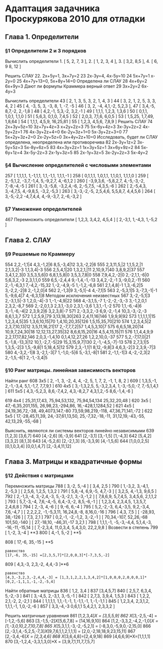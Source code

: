 # Адаптация задачника Проскурякова 2010 для отладки


##  Глава 1. Определители

### §1 Определители 2 и 3 порядков

Вычислить определители
1.
	[
		5, 2,
		7, 3
	],
2.
	[
		1, 2,
		3, 4
	],
3.
	[
		3,2,
		8,5
	],
4.
	[
		6, 9
		8, 12
	]

Решить СЛАУ
22.
	2x+5y=1,
	3x+7y=2
23
	2x-3y=4,
	4x-5y=10
24
	5x+7y=1
	x-2y=0
25
	4x+7y+13=0,
	5x+8y+14=0
Определена ли СЛАУ
28
	4x+6y=2
	6x+9y=3
Дают ли формулы Краммера верный ответ
29
	3x+2y=2
	6x-4y=3
	
Вычислить определители
43
	[
		2, 1, 3,
		5, 3, 2,
		1, 4, 3
	]
44
	[
		3, 2, 1,
		2, 5, 3,
		3, 4, 2
	]
45
	[
		4, -3, 5,
		3, -3, 8,
		1, -7, -5
	]
46
	[
		3, 2, -4, 
		4,1,-2,
		5,2,3
	],
47
	[
		3,4,-5,
		8,7,-2,
		2,-1,8
	]
48
	[
		4,2,-1,
		5,3,-2,
		3,2,-1
	]
49
	[
		1,1,1,
		1,2,3,
		1,3,6
	]
50
	[
		0,1,1,
		1,0,1,
		1,1,0
	]
51
	[
		5,6,3,
		0,1,0,
		7,4,5
	]
52
	[
		2,0,3,
		7,1,6,
		6,0,5
	]
53
	[
		1,5,25,
		1,7,49,
		1,8,64
	]
54
	[
		1,1,1,
		4,5,9,
		16,25,81
	]
55
	[
		1,2,3,
		4,5,6,
		7,8,9
	]
Решить СЛАУ
74
	2x+3y+5z=10
	3z+7y+4z=3
	x+2y+2z=3
75
	5x-6y+4z=3
	3x-3y+2z=2
	4x-5y+2z=1
76
	4x-3y+2z+4=0
	6x-2y+3z+1=0
	5x-3y+2z+3=0
77
	5x+2y+3z+2=0
	2x-2y+5z=0
	3x+4y+2z+10=0
Исследовать, будет ли СЛАУ определена, неопределена или противоречива
82
	2x-3y+1z=2
	3x-5y+5z=3
	5x-8y+6z=5
83
	4x+3y+2z=1
	1x+3y+5z=1
	3x+6y+9z=2
84
	5x-6y+1z=4
	3x-5y-2z=3
	2x-1y+3z=5
85
	2x-1y+3z=5
	3x-2y+2z=3
	5x-4y=2
	
### §4 Вычисление определителей с числовыми элементами
257
	[
		1,1,1,1,
		1,-1,1,1,
		1,1,-1,1,
		1,1,1,-1
	]
258
	[
		0,1,1,1,
		1,0,1,1,
		1,1,0,1,
		1,1,1,0
	]
259
	[	
		2,-5,1,2,
		-3,7,-1,4,
		5,-9,2,7,
		4,-6,1,2
	]
260
	[
		-3,9,3,6,
		-5,8,2,7,
		4,-5,-3,-2,
		7,-8,-4,-5
	]
261
	[
		3,-3,-5,8,
		-3,2,4,-6,
		2,-5,7,5,
		-4,3,5,-6
	]
262
	[
		2,-5,4,3,
		3,-4,7,5,
		4,-9,8,5,
		-3,2,-5,3
	]
263
	[
		3,-3,-2,-5,
		2,5,4,6,
		5,5,8,7,
		4,4,5,6
	]
264
	[
		3,-5,-2,2
		-4,7,4,4,
		4,-9,-3,7,
		2,-6,-3,2
	]
	
### §7 Умножение определителей
467 Перемножить определители
	[
		1,2,3,
		3,4,2,
		4,5,4
	]
	[
		2,-3,1,
		1,-4,3,
		1,-5,2
	]
	
## Глава 2. СЛАУ
### §9 Решаемые по Краммеру
554
	2,2,-1,1|4
	4,3,-1,2|6
	8,5,-3,4|12
	3,3,-2,2|6
555
	2,3,11,5,|2
	1,1,5,2,|1
	2,1,3,2|-3
	1,1,3,4|-3
556
	2,5,4,1|20
	1,3,2,1,|11
	2,10,9,7|40
	3,8,9,2|37
557
	3,4,1,2,3|0
	3,5,3,5,6|0
	6,8,1,5,8|0
	3,5,3,7,8|0
558
	7,9,4,2,-2|0
	2,-2,1,1,-6|0
	5,6,3,2,-3
	2,3,1,1,0
559
	6,5,-2,4,4
	9,-1,4,-1,-13
	3,4,2,-2,-1
	3,-9,0,2,-11
560
	2,-1,-6,3,1
	7,-4,2,-15,32
	1,-2,-4,9,-5
	1,-1,2,-6,8
561
	2,1,4,8|-1
	1,3,-6,2|5
	3,-2,2,-2|8
	2,-1,2,0|4
562
	2,-1,3|9
	3,-5,1|-4
	4,-7,1|5
563
	2,-5,3,1|5
	3,-7,3,-1|-1
	5,-9,6,4|7
	4,-6,3,1|8
Методом исключения неизвестных
567
	3,-2,-5,1|3
	2,-3,1,5|-3
	1,2,0,-4|-3
	1,-1,-4,9|22
568
	4,-3,1,5,-7
	1,-2,-2,-3,-3
	3,-1,2,0,1
	2,3,2,-8,7
569
	2,-2,0,1,3
	2,3,1,-3,0
	2,3,1,-3,6
	1,3,1,-1,-2
570
	1,1,-6,-4|6
	3,-1,-6,-4|2
	2,3,9,2|6
	3,2,3,8|-7
571
	2,-3,3,2,-3
	6,9,-2,-1,4
	10,3,-3,-2,-3
	8,6,1,3,7
572
	1,2,5,9,|79
	3,13,18,30|263
	2,4,11,16|146
	1,9,9,9|92
573
	1,1,1,1,1|15
	1,2,3,4,5|35
	1,3,6,10,15|70
	1,4,10,20,35|126
	1,5,15,35,70|210
574
	1,2,3,4,5|2
	2,3,7,10,13|12
	3,5,11,16,21|17
	2,-7,7,7,2|57
	1,4,5,3,10|7
575
	6,6,5,18,20|14
	10,9,7,24,30|18
	12,12,13,27,35|32
	8,6,6,15,20|16
	4,5,4,15,15|11
576
	1,1,4,4,9,9
	2,2,17,17,82,146
	2,0,3,-1,4,10
	0,1,4,12,27,26
	1,2,2,10,0,-37
577
	5,2,-7,17,0|21
	5,-1,8,-13,3|12
	10,1,-2,7,-5|29
	15,3,15,9,7|130
	2,-1,-4,5,-7|-13
578
	2,7,3,1|5
	1,3,5,-2|3
	1,5,-9,8|1
	5,18,4,5|12
579
	2,3,-1,1|1
	8,12,-9,8|3
	4,6,3,-2|3
	2,3,9,-7|3
580
	4,-3,2,-1|8
	3,-2,1,-3|7
	1,-1,0,-5|6
	5,-3,1,-8|1
581
	2,-1,1,-1|3
	4,-2,-2,3|2
	2,-1,5,-6|1
	2,-1,-3,4|5

### §10 Ранг матрицы. линейная зависимость векторов
Найти ранг
608
	3x5
	[
		2, -1, 3, -2, 4,
		4, -2, 5, 1, 7,
		2, -1, 1, 8, 2
	]
609
	[
		1,3,5,-1,
		2,-1,-3,4,
		5,1,-1,7,
		7,7,9,1
	]
610
	4x5
	[
		3,-1,3,2,5,
		5,-3,2,3,4,
		1,-3,-5,0,-7,
		7,-5,1,4,1
	]
611 
	5x5
	[
		4,3,-5,2,3,
		8,6,-7,4,2,
		4,3,-8,2,7
		4,3,1,2,-5
		8,6,-1,4,-6
	]

619
	4x4
	[
		25,31,17,43,
		75,94,53,132,
		75,94,54,134
		25,32,20,48
	]
620
	3x5
	[
		47,-6,35,201,155,
		26,98,23,-294,86,
		16,-428,1,1284,52
	]
621
	4x5
	[
		24,19,36,72,-38,
		49,4073,147,-80
		73,59,98,219,-118,
		47,36,71,141,-72
	]
622
	5x5
	[
		17,-28,45,11,39,
		24,-37,61,13,50,
		25,-7,32,-18,-11,
		31,12,19,-43,-55,
		42,13,29,-55,-68
	]
	
Выяснить, являются ли системы векторов линейно независимыми
639
	[1,2,3]
	[3,6,7]
640
	[4,-2,6]
	[6,-3,9]
641
	[2,-3,1]
	[3,-1,5]
	[1,-4,3]
642
	[5,4,2]
	[3,3,2]
	[8,1,3]
643
	[4,-5,2,6]
	[2,-2,1,3]
	[6,-3,3,9]
	[4,-1,5,6]
644
	[1,0,0,2,5]
	[0,1,0,3,4]
	[0,0,1,4,7]
	[2,-3,4,11,12]
	

## Глава 3. Матрицы и квадратичные формы

### §12 Действия с матрицами
Перемножить матрицы
788
	[
		3,-2,
		5,-4
	]
	[
		3,4,
		2,5
	]
790
	[
		1,-3,2,
		3,-4,1,
		2,-5,3
	]
	[
		2,5,6,
		1,2,5,
		1,3,2
	]
791
	[
		5,8,-4,
		6,9,-5,
		4,7,-3
	]
	[
		3,2,5,
		4,-1,3,
		9,6,5
	]
792
	[
		2,-1,3,-4,
		3,-2,4,-3,
		5,-3,-2,1,
		3,-3,-1,2
	]
	[
		7,8,6,9,
		5,7,4,5,
		3,4,5,6,
		2,1,1,2
	]
793
	[
		5,7,-3,-4,
		7,6,-4,-5,
		6,4,-3,-2,
		8,5,-6,-1
	]
	[
		1,2,3,4,
		2,3,4,5,
		1,3,5,7,
		2,4,6,8
	]
794
	[
		2,-3,
		4,-6
	]
	[
		9,-6,
		6,-4
	]
795
	[
		5,2,-2,-3,
		6,4,-3,5,
		9,2,-3,4,
		7,6,-4,7
	]
	[
		2,2,2,2,
		-1,-5,3,11,
		16,24,8,-8,
		8,16,0,-16
	]
796
	[
		4,3,
		7,5
	]
	[
		-28,93,
		38,-126
	]
	[
		7,3,
		2,1
	]
797
	[
		0,2,-1,
		-2,-1,2,
		3,-2,-1
	]
	[
		70,34,-107,
		52,26,-68
		101,50,-140
	]
	[
		27,-18,10,
		-46,31,-17
		3,2,1
	]
798
	[
		1,1,1,-1,
		-5,-3,-4,4,
		5,1,4,-3,
		-16,-11,-15,14
	]
	[
		7,-2,3,4,
		11,0,3,4,
		5,4,3,0,
		22,2,9,8
	]
Возвести в степень
799	
	[
		1,-2,
		3,-4
	]
	**3
800
	[
		4,-1,
		5,-2
	]
	**5
	
808
	[
		17,-6,
		35,-15
	]
	**5
	
	равенство
	[17,-6,	35,-15]	=[2,3,5,7]*[2,0,0,3]*[-7,3,5,-2]
809
	[
		4,3,-3,
		2,3,-2,
		4,4,-3
	]**6
	
	равенство
	[4,3,-3,2,3,-2,4,4,-3] = [1,3,1,2,2,1,3,4,2]*[1,0,0,0,2,0,0,0,1]*[0,2,-1,1,1,-1,-2,-5,4]
	
Найти обратные матрицы
836
	[
		1,2,
		3,4
	]
837
	[3,4,5,7]
840
	[
		2,5,7,
		6,3,4,
		5,-2,-3
	]
841
	[
		3,-4,5,
		2,-3,1,
		3,-5,-1
	]
842
	[
		2,7,3,
		3,9,4,
		1,5,3
	]
843
	[
		1,2,2,
		2,1,-2,
		2,-2,1
	]
844
	[
		1,1,1,1,
		1,1,-1,-1,
		1,-1,1,-1,
		1,-1,-1,1
	]
845
	[
		1,2,3,4,
		2,3,1,2,
		1,1,1,-1,
		1,0,-2,-6
	]
857
	[
		3,3,-4,-3
		0,6,1,1
		5,4,2,1,
		2,3,3,2
	]
	
Решить матричные уравнения
861
	[1,2,3,4]*X = [3,5,5,9]
862
	X*[3,-2,5,-4] = [-1,2,-5,6]
863
	[3,-1,5,-2]*X*[5,6,7,8] = [14,16,9,10]
864
	[1,2,-3,3,2,-4,2,-1,0]*X = [1,-3,0,10,2,7,10,7,8]
865
	X*[5,3,1,1,-3,-2,-5,2,1] = [-8,3,0,-5,9,0,-2,15,0]
866
	[2,-3,1,4,-5,2,5,-7,3]*X*[9,7,6,1,1,2,1,1,1] = [2,0,-2,18,18,9,23,15,11]
867
	[2,-3,4,-6]*X = [2,3,4,6]
868
	X*[3,6,4,8]=[2,4,9,18]
869
	[4,6,6,9]*X=[1,1,1,1]
870
	[3,-1,2,4,-3,3,1,3,0]*X = [3,9,7,1,11,7,7,5,7]
